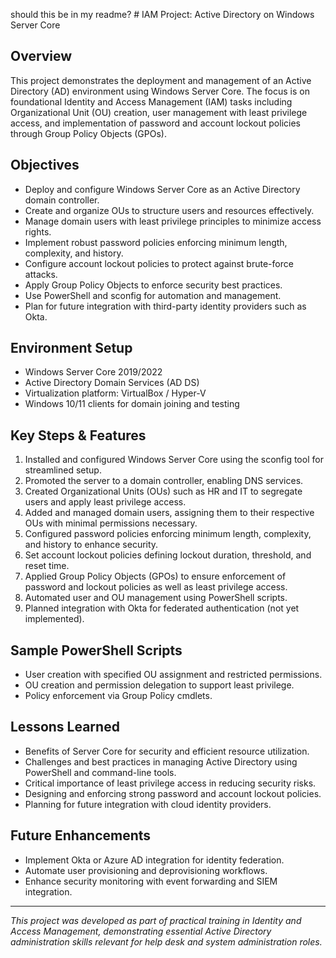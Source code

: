 should this be in my readme? # IAM Project: Active Directory on Windows Server Core

## Overview
This project demonstrates the deployment and management of an Active Directory (AD) environment using Windows Server Core. The focus is on foundational Identity and Access Management (IAM) tasks including Organizational Unit (OU) creation, user management with least privilege access, and implementation of password and account lockout policies through Group Policy Objects (GPOs).

## Objectives
- Deploy and configure Windows Server Core as an Active Directory domain controller.
- Create and organize OUs to structure users and resources effectively.
- Manage domain users with least privilege principles to minimize access rights.
- Implement robust password policies enforcing minimum length, complexity, and history.
- Configure account lockout policies to protect against brute-force attacks.
- Apply Group Policy Objects to enforce security best practices.
- Use PowerShell and sconfig for automation and management.
- Plan for future integration with third-party identity providers such as Okta.

## Environment Setup
- Windows Server Core 2019/2022
- Active Directory Domain Services (AD DS)
- Virtualization platform: VirtualBox / Hyper-V
- Windows 10/11 clients for domain joining and testing

## Key Steps & Features
1. Installed and configured Windows Server Core using the sconfig tool for streamlined setup.
2. Promoted the server to a domain controller, enabling DNS services.
3. Created Organizational Units (OUs) such as HR and IT to segregate users and apply least privilege access.
4. Added and managed domain users, assigning them to their respective OUs with minimal permissions necessary.
5. Configured password policies enforcing minimum length, complexity, and history to enhance security.
6. Set account lockout policies defining lockout duration, threshold, and reset time.
7. Applied Group Policy Objects (GPOs) to ensure enforcement of password and lockout policies as well as least privilege access.
8. Automated user and OU management using PowerShell scripts.
9. Planned integration with Okta for federated authentication (not yet implemented).

## Sample PowerShell Scripts
- User creation with specified OU assignment and restricted permissions.
- OU creation and permission delegation to support least privilege.
- Policy enforcement via Group Policy cmdlets.

## Lessons Learned
- Benefits of Server Core for security and efficient resource utilization.
- Challenges and best practices in managing Active Directory using PowerShell and command-line tools.
- Critical importance of least privilege access in reducing security risks.
- Designing and enforcing strong password and account lockout policies.
- Planning for future integration with cloud identity providers.

## Future Enhancements
- Implement Okta or Azure AD integration for identity federation.
- Automate user provisioning and deprovisioning workflows.
- Enhance security monitoring with event forwarding and SIEM integration.

---

*This project was developed as part of practical training in Identity and Access Management, demonstrating essential Active Directory administration skills relevant for help desk and system administration roles.*
